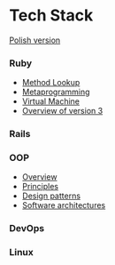 # Tech Stack
[Polish version]('https://github.com/kroolar/tech-stack/pl/README.md')

### Ruby
- [Method Lookup]('')
- [Metaprogramming]('')
- [Virtual Machine]('')
- [Overview of version 3]('')

### Rails

### OOP
- [Overview]()
- [Principles]()
- [Design patterns]()
- [Software architectures]()

### DevOps
### Linux
